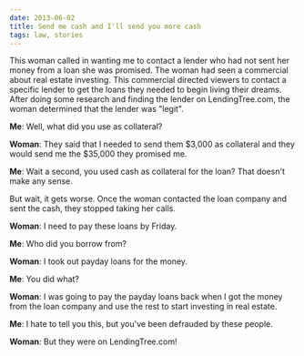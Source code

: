 ```yaml
---
date: 2013-06-02
title: Send me cash and I'll send you more cash
tags: law, stories
---
```


This woman called in wanting me to contact a lender who had not sent her money from a loan she was promised. The woman had seen a commercial about real estate investing. This commercial directed viewers to contact a specific lender to get the loans they needed to begin living their dreams. After doing some research and finding the lender on LendingTree.com, the woman determined that the lender was "legit".

**Me**: Well, what did you use as collateral?

**Woman**: They said that I needed to send them $3,000 as collateral and they would send me the $35,000 they promised me.

**Me**: Wait a second, you used cash as collateral for the loan? That doesn't make any sense.

But wait, it gets worse. Once the woman contacted the loan company and sent the cash, they stopped taking her calls.

**Woman**: I need to pay these loans by Friday.

**Me**: Who did you borrow from?

**Woman**: I took out payday loans for the money.

**Me**: You did what?

**Woman**: I was going to pay the payday loans back when I got the money from the loan company and use the rest to start investing in real estate.

**Me**: I hate to tell you this, but you've been defrauded by these people.

**Woman**: But they were on LendingTree.com!